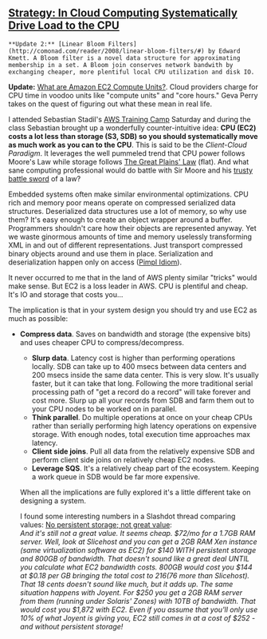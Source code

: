 ## [Strategy: In Cloud Computing Systematically Drive Load to the CPU](/blog/2009/3/6/strategy-in-cloud-computing-systematically-drive-load-to-the.html)

    

    **Update 2:** [Linear Bloom Filters](http://comonad.com/reader/2008/linear-bloom-filters/#) by Edward Kmett. A Bloom filter is a novel data structure for approximating membership in a set. A Bloom join conserves network bandwith by exchanging cheaper, more plentiful local CPU utilization and disk IO.  
**Update:** [What are Amazon EC2 Compute Units?](http://gevaperry.typepad.com/main/2009/03/figuring-out-the-roi-of-infrastructureasaservice.html). Cloud providers charge for CPU time in voodoo units like "compute units" and "core hours." Geva Perry takes on the quest of figuring out what these mean in real life.  

I attended Sebastian Stadil's [AWS Training Camp](http://web.meetup.com/66/calendar/7478988/?a=cr1c_grp) Saturday and during the class Sebastian brought up a wonderfully counter-intuitive idea: **CPU (EC2) costs a lot less than storage (S3, SDB) so you should systematically move as much work as you can to the CPU**. This is said to be the _Client-Cloud Paradigm_. It leverages the well pummeled trend that CPU power follows Moore's Law while storage follows [The Great Plains' Law](http://www.manishin.com/photos/best_photos/Images/great_plains.jpg) (flat). And what sane computing professional would do battle with Sir Moore and his [trusty battle sword](http://heim.ifi.uio.no/~thomas/lists/images/xena01.jpg) of a law?  

Embedded systems often make similar environmental optimizations. CPU rich and memory poor means operate on compressed serialized data structures. Deserialized data structures use a lot of memory, so why use them? It's easy enough to create an object wrapper around a buffer. Programmers shouldn't care how their objects are represented anyway. Yet we waste ginormous amounts of time and memory uselessly transforming XML in and out of different representations. Just transport compressed binary objects around and use them in place. Serialization and deserialization happen only on access ([Pimpl Idiom](http://en.wikipedia.org/wiki/Opaque_pointer)).  

It never occurred to me that in the land of AWS plenty similar "tricks" would make sense. But EC2 is a loss leader in AWS. CPU is plentiful and cheap. It's IO and storage that costs you...  

The implication is that in your system design you should try and use EC2 as much as possible:  
*   **Compress data**. Saves on bandwidth and storage (the expensive bits) and uses cheaper CPU to compress/decompress.  
    *   **Slurp data**. Latency cost is higher than performing operations locally. SDB can take up to 400 msecs between data centers and 200 msecs inside the same data center. This is very slow. It's usually faster, but it can take that long. Following the more traditional serial processing path of "get a record do a record" will take forever and cost more. Slurp up all your records from SDB and farm them out to your CPU nodes to be worked on in parallel.  
    *   **Think parallel**. Do multiple operations at once on your cheap CPUs rather than serially performing high latency operations on expensive storage. With enough nodes, total execution time approaches max latency.  
    *   **Client side joins**. Pull all data from the relatively expensive SDB and perform client side joins on relatively cheap EC2 nodes.  
    *   **Leverage SQS**. It's a relatively cheap part of the ecosystem. Keeping a work queue in SDB would be far more expensive.  

    When all the implications are fully explored it's a little different take on designing a system.  

    I found some interesting numbers in a Slashdot thread comparing values: [No persistent storage; not great value](http://developers.slashdot.org/comments.pl?sid=501678&cid=22883640):  
    _And it's still not a great value. It seems cheap. $72/mo for a 1.7GB RAM server. Well, look at Slicehost and you can get a 2GB RAM Xen instance (same virtualization software as EC2) for $140 WITH persistent storage and 800GB of bandwidth. That doesn't sound like a great deal UNTIL you calculate what EC2 bandwidth costs. 800GB would cost you $144 at $0.18 per GB bringing the total cost to $216 ($76 more than Slicehost). That 18 cents doesn't sound like much, but it adds up. The same situation happens with Joyent. For $250 you get a 2GB RAM server from them (running under Solaris' Zones) with 10TB of bandwidth. That would cost you $1,872 with EC2\. Even if you assume that you'll only use 10% of what Joyent is giving you, EC2 still comes in at a cost of $252 - and without persistent storage!_    